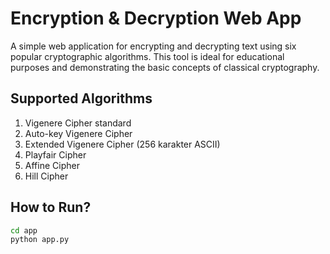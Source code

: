 # Encryption & Decryption Web App

A simple web application for encrypting and decrypting text using six popular cryptographic algorithms. This tool is ideal for educational purposes and demonstrating the basic concepts of classical cryptography.

## Supported Algorithms

1. Vigenere Cipher standard
2. Auto-key Vigenere Cipher 
3. Extended Vigenere Cipher (256 karakter ASCII) 
4. Playfair Cipher  
5. Affine Cipher  
6. Hill Cipher

## How to Run?

```bash
cd app
python app.py
